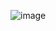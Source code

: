![image](https://user-images.githubusercontent.com/76027425/210194999-150ddc8f-c7a1-4751-aa43-a7cca7befc5f.png)
